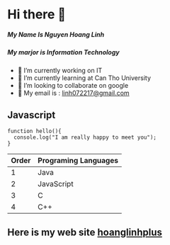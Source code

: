 # **Hi there 👋**
##### My Name Is Nguyen Hoang Linh
##### My marjor is Information Technology

- 🔭 I’m currently working on IT
- 🌱 I’m currently learning  at Can Tho University
- 👯 I’m looking to collaborate on google
- 💬 My email is : linh072217@gmail.com
## Javascript 
```
function hello(){
  console.log("I am really happy to meet you");
}
```
|  Order | Programing Languages |
| ------------- | ------------- |
|   1   | Java   |
| 2 | JavaScript  |
| 3 | C  |
| 4 | C++  |
## Here is my web site [hoanglinhplus][hlp]
[hlp]: www.hoanglinhplus.cf
